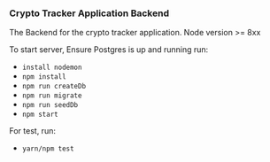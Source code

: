 ### Crypto Tracker Application Backend

The Backend for the crypto tracker application.
Node version >= 8xx

To start server, Ensure Postgres is up and running
run:

- `install nodemon`
- `npm install`
- `npm run createDb`
- `npm run migrate`
- `npm run seedDb`
- `npm start`


For test, run:

- `yarn/npm test`